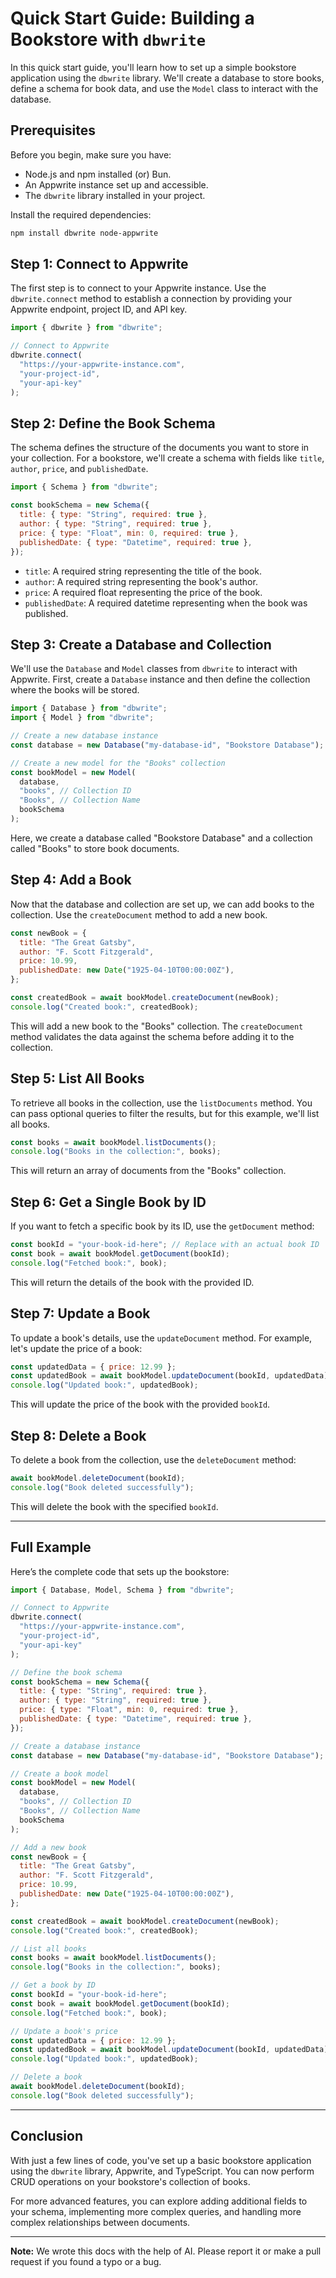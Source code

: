 # Quick Start Guide: Building a Bookstore with `dbwrite`

In this quick start guide, you'll learn how to set up a simple bookstore application using the `dbwrite` library. We'll create a database to store books, define a schema for book data, and use the `Model` class to interact with the database.

## Prerequisites

Before you begin, make sure you have:

- Node.js and npm installed (or) Bun.
- An Appwrite instance set up and accessible.
- The `dbwrite` library installed in your project.

Install the required dependencies:

```bash
npm install dbwrite node-appwrite
```

## Step 1: Connect to Appwrite

The first step is to connect to your Appwrite instance. Use the `dbwrite.connect` method to establish a connection by providing your Appwrite endpoint, project ID, and API key.

```js
import { dbwrite } from "dbwrite";

// Connect to Appwrite
dbwrite.connect(
  "https://your-appwrite-instance.com",
  "your-project-id",
  "your-api-key"
);
```

## Step 2: Define the Book Schema

The schema defines the structure of the documents you want to store in your collection. For a bookstore, we'll create a schema with fields like `title`, `author`, `price`, and `publishedDate`.

```js
import { Schema } from "dbwrite";

const bookSchema = new Schema({
  title: { type: "String", required: true },
  author: { type: "String", required: true },
  price: { type: "Float", min: 0, required: true },
  publishedDate: { type: "Datetime", required: true },
});
```

- `title`: A required string representing the title of the book.
- `author`: A required string representing the book's author.
- `price`: A required float representing the price of the book.
- `publishedDate`: A required datetime representing when the book was published.

## Step 3: Create a Database and Collection

We'll use the `Database` and `Model` classes from `dbwrite` to interact with Appwrite. First, create a `Database` instance and then define the collection where the books will be stored.

```js
import { Database } from "dbwrite";
import { Model } from "dbwrite";

// Create a new database instance
const database = new Database("my-database-id", "Bookstore Database");

// Create a new model for the "Books" collection
const bookModel = new Model(
  database,
  "books", // Collection ID
  "Books", // Collection Name
  bookSchema
);
```

Here, we create a database called "Bookstore Database" and a collection called "Books" to store book documents.

## Step 4: Add a Book

Now that the database and collection are set up, we can add books to the collection. Use the `createDocument` method to add a new book.

```js
const newBook = {
  title: "The Great Gatsby",
  author: "F. Scott Fitzgerald",
  price: 10.99,
  publishedDate: new Date("1925-04-10T00:00:00Z"),
};

const createdBook = await bookModel.createDocument(newBook);
console.log("Created book:", createdBook);
```

This will add a new book to the "Books" collection. The `createDocument` method validates the data against the schema before adding it to the collection.

## Step 5: List All Books

To retrieve all books in the collection, use the `listDocuments` method. You can pass optional queries to filter the results, but for this example, we'll list all books.

```js
const books = await bookModel.listDocuments();
console.log("Books in the collection:", books);
```

This will return an array of documents from the "Books" collection.

## Step 6: Get a Single Book by ID

If you want to fetch a specific book by its ID, use the `getDocument` method:

```js
const bookId = "your-book-id-here"; // Replace with an actual book ID
const book = await bookModel.getDocument(bookId);
console.log("Fetched book:", book);
```

This will return the details of the book with the provided ID.

## Step 7: Update a Book

To update a book's details, use the `updateDocument` method. For example, let's update the price of a book:

```js
const updatedData = { price: 12.99 };
const updatedBook = await bookModel.updateDocument(bookId, updatedData);
console.log("Updated book:", updatedBook);
```

This will update the price of the book with the provided `bookId`.

## Step 8: Delete a Book

To delete a book from the collection, use the `deleteDocument` method:

```js
await bookModel.deleteDocument(bookId);
console.log("Book deleted successfully");
```

This will delete the book with the specified `bookId`.

---

## Full Example

Here’s the complete code that sets up the bookstore:

```js
import { Database, Model, Schema } from "dbwrite";

// Connect to Appwrite
dbwrite.connect(
  "https://your-appwrite-instance.com",
  "your-project-id",
  "your-api-key"
);

// Define the book schema
const bookSchema = new Schema({
  title: { type: "String", required: true },
  author: { type: "String", required: true },
  price: { type: "Float", min: 0, required: true },
  publishedDate: { type: "Datetime", required: true },
});

// Create a database instance
const database = new Database("my-database-id", "Bookstore Database");

// Create a book model
const bookModel = new Model(
  database,
  "books", // Collection ID
  "Books", // Collection Name
  bookSchema
);

// Add a new book
const newBook = {
  title: "The Great Gatsby",
  author: "F. Scott Fitzgerald",
  price: 10.99,
  publishedDate: new Date("1925-04-10T00:00:00Z"),
};

const createdBook = await bookModel.createDocument(newBook);
console.log("Created book:", createdBook);

// List all books
const books = await bookModel.listDocuments();
console.log("Books in the collection:", books);

// Get a book by ID
const bookId = "your-book-id-here";
const book = await bookModel.getDocument(bookId);
console.log("Fetched book:", book);

// Update a book's price
const updatedData = { price: 12.99 };
const updatedBook = await bookModel.updateDocument(bookId, updatedData);
console.log("Updated book:", updatedBook);

// Delete a book
await bookModel.deleteDocument(bookId);
console.log("Book deleted successfully");
```

---

## Conclusion

With just a few lines of code, you've set up a basic bookstore application using the `dbwrite` library, Appwrite, and TypeScript. You can now perform CRUD operations on your bookstore's collection of books.

For more advanced features, you can explore adding additional fields to your schema, implementing more complex queries, and handling more complex relationships between documents.

---

**Note:** We wrote this docs with the help of AI. Please report it or make a pull request if you found a typo or a bug.

